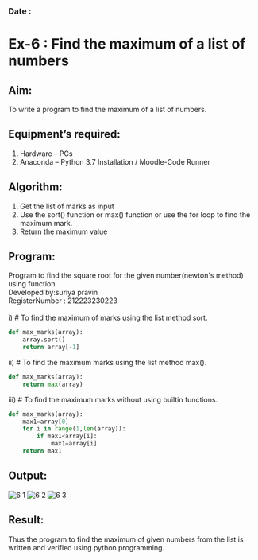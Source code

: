 ### Date : 
# Ex-6 : Find the maximum of a list of numbers
## Aim:
To write a program to find the maximum of a list of numbers.
## Equipment’s required:
1.	Hardware – PCs
2.	Anaconda – Python 3.7 Installation / Moodle-Code Runner
## Algorithm:
1.	Get the list of marks as input
2.	Use the sort() function or max() function or use the for loop to find the maximum mark.
3.	Return the maximum value
## Program:
Program to find the square root for the given number(newton's method) using function.</br>
Developed by:suriya pravin</br>
RegisterNumber : 212223230223</br></br>
i)	# To find the maximum of marks using the list method sort.</br>
```Python
def max_marks(array):
    array.sort()
    return array[-1]
```

ii)	# To find the maximum marks using the list method max().</br>
```Python
def max_marks(array):
    return max(array)

```

iii) # To find the maximum marks without using builtin functions.</br>
```Python
def max_marks(array):
    max1=array[0]
    for i in range(1,len(array)):
        if max1<array[i]:
            max1=array[i]
    return max1


```



## Output:

![6 1](https://github.com/user-attachments/assets/4cf1ec22-f2a3-4599-a3e1-17d6eaa0dff6)
![6 2](https://github.com/user-attachments/assets/72530e19-d00e-4872-8e57-74d98e1481d3)
![6 3](https://github.com/user-attachments/assets/5d69eccc-807e-4a69-b33b-8a1db86f3b31)



## Result:
Thus the program to find the maximum of given numbers from the list is written and verified using python programming.
